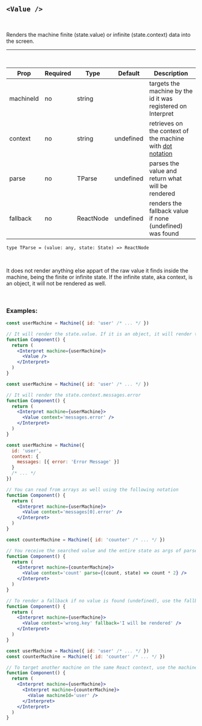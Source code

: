 ## `<Value />`

<br/>

Renders the machine finite (state.value) or infinite (state.context) data into the screen.

---

<br/>

| Prop      | Required | Type      | Default   | Description                                                                                      |
| --------- | -------- | --------- | --------- | ------------------------------------------------------------------------------------------------ |
| machineId | no       | string    |           | targets the machine by the id it was registered on Interpret                                     |
| context   | no       | string    | undefined | retrieves on the context of the machine with [dot notation](https://lodash.com/docs/4.17.15#get) |
| parse     | no       | TParse    | undefined | parses the value and return what will be rendered                                                |
| fallback  | no       | ReactNode | undefined | renders the fallback value if none (undefined) was found                                         |

`type TParse = (value: any, state: State) => ReactNode`

<br/>

It does not render anything else appart of the raw value it finds inside the machine, being the finite or infinite state.
If the infinite state, aka context, is an object, it will not be rendered as well.

<br/>

### Examples:

```jsx
const userMachine = Machine({ id: 'user' /* ... */ })

// It will render the state.value. If it is an object, it will render the string version of it (like "red.walk")
function Component() {
  return (
    <Interpret machine={userMachine}>
      <Value />
    </Interpret>
  )
}
```

```jsx
const userMachine = Machine({ id: 'user' /* ... */ })

// It will render the state.context.messages.error
function Component() {
  return (
    <Interpret machine={userMachine}>
      <Value context='messages.error' />
    </Interpret>
  )
}
```

```jsx
const userMachine = Machine({
  id: 'user',
  context: {
    messages: [{ error: 'Error Message' }]
  }
  /* ... */
})

// You can read from arrays as well using the following notation
function Component() {
  return (
    <Interpret machine={userMachine}>
      <Value context='messages[0].error' />
    </Interpret>
  )
}
```

```jsx
const counterMachine = Machine({ id: 'counter' /* ... */ })

// You receive the searched value and the entire state as args of parse
function Component() {
  return (
    <Interpret machine={counterMachine}>
      <Value context='count' parse={(count, state) => count * 2} />
    </Interpret>
  )
}
```

```jsx
// To render a fallback if no value is found (undefined), use the fallback prop
function Component() {
  return (
    <Interpret machine={userMachine}>
      <Value context='wrong.key' fallback='I will be rendered' />
    </Interpret>
  )
}
```

```jsx
const userMachine = Machine({ id: 'user' /* ... */ })
const counterMachine = Machine({ id: 'counter' /* ... */ })

// To target another machine on the same React context, use the machineId prop
function Component() {
  return (
    <Interpret machine={userMachine}>
      <Interpret machine={counterMachine}>
        <Value machineId='user' />
      </Interpret>
    </Interpret>
  )
}
```
